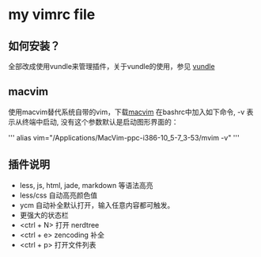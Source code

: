 # my vimrc file

## 如何安装？
全部改成使用vundle来管理插件，关于vundle的使用，参见 [vundle](https://github.com/gmarik/vundle)

## macvim
使用macvim替代系统自带的vim，下载[macvim](https://code.google.com/p/macvim/)
在bashrc中加入如下命令, -v 表示从终端中启动, 没有这个参数默认是启动图形界面的：

'''
alias vim="/Applications/MacVim-ppc-i386-10_5-7_3-53/mvim -v"
'''

## 插件说明

- less, js, html, jade, markdown 等语法高亮
- less/css 自动高亮颜色值
- ycm 自动补全默认打开，输入任意内容都可触发。
- 更强大的状态栏
- <ctrl + N> 打开 nerdtree
- <ctrl + e> zencoding 补全
- <ctrl + p> 打开文件列表

